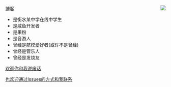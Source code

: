 <!--
### Hi there 👋


**ssyximmlove/ssyximmlove** is a ✨ _special_ ✨ repository because its `README.md` (this file) appears on your GitHub profile.

Here are some ideas to get you started:

- 🔭 I’m currently working on ...
- 🌱 I’m currently learning ...
- 👯 I’m looking to collaborate on ...
- 🤔 I’m looking for help with ...
- 💬 Ask me about ...
- 📫 How to reach me: ...
- 😄 Pronouns: ...
- ⚡ Fun fact: ...
![ssyximmlove's GitHub stats](https://github-readme-stats.vercel.app/api?username=ssyximmlove&show_icons=true&theme=synthwave&locale=cn)
-->

<a href="#">
<img align="right" src="https://github-readme-stats.vercel.app/api?username=ssyximmlove&show_icons=true&theme=synthwave&locale=cn>
</a>

HiHi，你好呀。

欢迎你访问我的Github主页

欢迎访问我的[博客](https://echon.top)

- 是衡水某中学在线中学生
- 是咸鱼开发者
- 是果粉
- 是音游人
- 曾经是航模爱好者(或许不是曾经)
- 曾经是管乐人
- 曾经是发烧友

[欢迎你和我说废话](mailto:ssyximmlove@gmail.com)

[也欢迎通过Issues的方式和我联系](https://github.com/ssyximmlove/ssyximmlove/issues)
